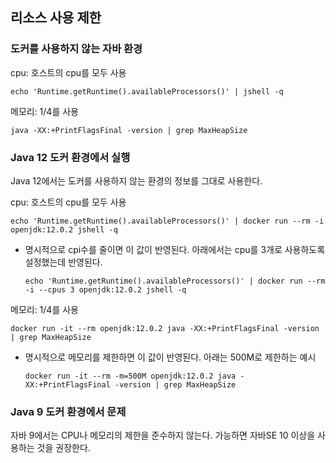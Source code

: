 ## 리소스 사용 제한
### 도커를 사용하지 않는 자바 환경
cpu: 호스트의 cpu를 모두 사용
```
echo 'Runtime.getRuntime().availableProcessors()' | jshell -q
```

메모리: 1/4를 사용
```
java -XX:+PrintFlagsFinal -version | grep MaxHeapSize
```

### Java 12 도커 환경에서 실행
Java 12에서는 도커를 사용하지 않는 환경의 정보를 그대로 사용한다.

cpu: 호스트의 cpu를 모두 사용
```
echo 'Runtime.getRuntime().availableProcessors()' | docker run --rm -i openjdk:12.0.2 jshell -q
```
- 명시적으로 cpi수를 줄이면 이 값이 반영된다. 아래에서는 cpu를 3개로 사용하도록 설정했는데 반영된다.
   ```
   echo 'Runtime.getRuntime().availableProcessors()' | docker run --rm -i --cpus 3 openjdk:12.0.2 jshell -q
   ```


메모리: 1/4를 사용
```
docker run -it --rm openjdk:12.0.2 java -XX:+PrintFlagsFinal -version | grep MaxHeapSize
```
- 명시적으로 메모리를 제한하면 이 값이 반영된다. 아래는 500M로 제한하는 예시
   ```
   docker run -it --rm -m=500M openjdk:12.0.2 java -XX:+PrintFlagsFinal -version | grep MaxHeapSize
   ```

### Java 9 도커 환경에서 문제
자바 9에서는 CPU나 메모리의 제한을 준수하지 않는다. 가능하면 자바SE 10 이상을 사용하는 것을 권장한다.